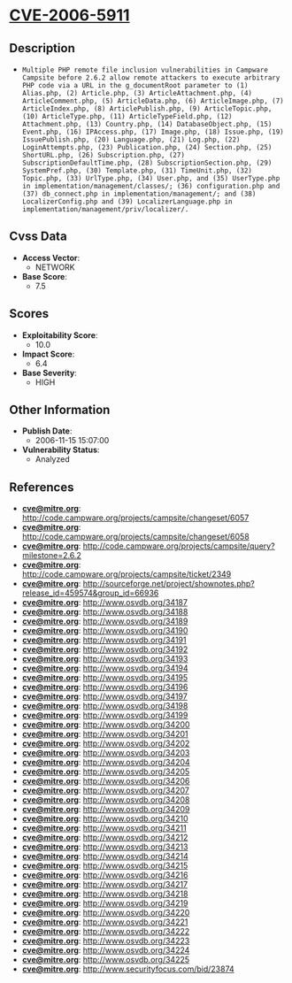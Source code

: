 
# [CVE-2006-5911](https://cve.mitre.org/cgi-bin/cvename.cgi?name=CVE-2006-5911)

## Description

- `Multiple PHP remote file inclusion vulnerabilities in Campware Campsite before 2.6.2 allow remote attackers to execute arbitrary PHP code via a URL in the g_documentRoot parameter to (1) Alias.php, (2) Article.php, (3) ArticleAttachment.php, (4) ArticleComment.php, (5) ArticleData.php, (6) ArticleImage.php, (7) ArticleIndex.php, (8) ArticlePublish.php, (9) ArticleTopic.php, (10) ArticleType.php, (11) ArticleTypeField.php, (12) Attachment.php, (13) Country.php, (14) DatabaseObject.php, (15) Event.php, (16) IPAccess.php, (17) Image.php, (18) Issue.php, (19) IssuePublish.php, (20) Language.php, (21) Log.php, (22) LoginAttempts.php, (23) Publication.php, (24) Section.php, (25) ShortURL.php, (26) Subscription.php, (27) SubscriptionDefaultTime.php, (28) SubscriptionSection.php, (29) SystemPref.php, (30) Template.php, (31) TimeUnit.php, (32) Topic.php, (33) UrlType.php, (34) User.php, and (35) UserType.php in implementation/management/classes/; (36) configuration.php and (37) db_connect.php in implementation/management/; and (38) LocalizerConfig.php and (39) LocalizerLanguage.php in implementation/management/priv/localizer/.`

## Cvss Data

- **Access Vector**:
  - NETWORK
- **Base Score**:
  - 7.5

## Scores

- **Exploitability Score**:
  - 10.0
- **Impact Score**:
  - 6.4
- **Base Severity**:
  - HIGH

## Other Information

- **Publish Date**:
  - 2006-11-15 15:07:00
- **Vulnerability Status**:
  - Analyzed

## References

- **cve@mitre.org**: http://code.campware.org/projects/campsite/changeset/6057
- **cve@mitre.org**: http://code.campware.org/projects/campsite/changeset/6058
- **cve@mitre.org**: http://code.campware.org/projects/campsite/query?milestone=2.6.2
- **cve@mitre.org**: http://code.campware.org/projects/campsite/ticket/2349
- **cve@mitre.org**: http://sourceforge.net/project/shownotes.php?release_id=459574&group_id=66936
- **cve@mitre.org**: http://www.osvdb.org/34187
- **cve@mitre.org**: http://www.osvdb.org/34188
- **cve@mitre.org**: http://www.osvdb.org/34189
- **cve@mitre.org**: http://www.osvdb.org/34190
- **cve@mitre.org**: http://www.osvdb.org/34191
- **cve@mitre.org**: http://www.osvdb.org/34192
- **cve@mitre.org**: http://www.osvdb.org/34193
- **cve@mitre.org**: http://www.osvdb.org/34194
- **cve@mitre.org**: http://www.osvdb.org/34195
- **cve@mitre.org**: http://www.osvdb.org/34196
- **cve@mitre.org**: http://www.osvdb.org/34197
- **cve@mitre.org**: http://www.osvdb.org/34198
- **cve@mitre.org**: http://www.osvdb.org/34199
- **cve@mitre.org**: http://www.osvdb.org/34200
- **cve@mitre.org**: http://www.osvdb.org/34201
- **cve@mitre.org**: http://www.osvdb.org/34202
- **cve@mitre.org**: http://www.osvdb.org/34203
- **cve@mitre.org**: http://www.osvdb.org/34204
- **cve@mitre.org**: http://www.osvdb.org/34205
- **cve@mitre.org**: http://www.osvdb.org/34206
- **cve@mitre.org**: http://www.osvdb.org/34207
- **cve@mitre.org**: http://www.osvdb.org/34208
- **cve@mitre.org**: http://www.osvdb.org/34209
- **cve@mitre.org**: http://www.osvdb.org/34210
- **cve@mitre.org**: http://www.osvdb.org/34211
- **cve@mitre.org**: http://www.osvdb.org/34212
- **cve@mitre.org**: http://www.osvdb.org/34213
- **cve@mitre.org**: http://www.osvdb.org/34214
- **cve@mitre.org**: http://www.osvdb.org/34215
- **cve@mitre.org**: http://www.osvdb.org/34216
- **cve@mitre.org**: http://www.osvdb.org/34217
- **cve@mitre.org**: http://www.osvdb.org/34218
- **cve@mitre.org**: http://www.osvdb.org/34219
- **cve@mitre.org**: http://www.osvdb.org/34220
- **cve@mitre.org**: http://www.osvdb.org/34221
- **cve@mitre.org**: http://www.osvdb.org/34222
- **cve@mitre.org**: http://www.osvdb.org/34223
- **cve@mitre.org**: http://www.osvdb.org/34224
- **cve@mitre.org**: http://www.osvdb.org/34225
- **cve@mitre.org**: http://www.securityfocus.com/bid/23874
